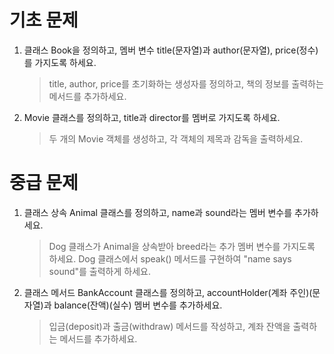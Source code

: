 # 기초 문제
1. 클래스 Book을 정의하고, 멤버 변수 title(문자열)과 author(문자열), price(정수)를 가지도록 하세요.
    >title, author, price를 초기화하는 생성자를 정의하고, 책의 정보를 출력하는 메서드를 추가하세요.

2. Movie 클래스를 정의하고, title과 director를 멤버로 가지도록 하세요.
    >두 개의 Movie 객체를 생성하고, 각 객체의 제목과 감독을 출력하세요.

# 중급 문제 
1. 클래스 상속 Animal 클래스를 정의하고, name과 sound라는 멤버 변수를 추가하세요.
    >Dog 클래스가 Animal을 상속받아 breed라는 추가 멤버 변수를 가지도록 하세요.
    >Dog 클래스에서 speak() 메서드를 구현하여 "name says sound"를 출력하게 하세요.

2. 클래스 메서드 BankAccount 클래스를 정의하고, accountHolder(계좌 주인)(문자열)과 balance(잔액)(실수) 멤버 변수를 추가하세요.
    >입금(deposit)과 출금(withdraw) 메서드를 작성하고, 계좌 잔액을 출력하는 메서드를 추가하세요.